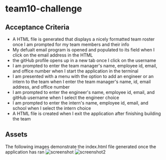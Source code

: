 # team10-challenge

## Acceptance Criteria
 - A HTML file is generated that displays a nicely formatted team roster once I 
am prompted for my team members and their info
- My defualt email program is opened and populated to its field when I click on
the email address in the HTML
- the gitHub profile opens up in a new tab once I click on the username
- I am prompted to enter the team manager's name, employee id, email, and 
office number when I start the application in the terminal
- I am presented with a menu with the option to add an engineer or an intern
to the team when I enter the team manager's name, id, email address, and office number
- I am prompted to enter the engineer's name, employee id, email, and gitHub username
 when I select the engineer choice
- I am prompted to enter the intern's name, employee id, email, and school when I select the
intern choice
- A HTML file is created when I exit the application after finishing building the team

## Assets
The following images demonstrate the index.html file generated once the application has ran
![screenshot](https://user-images.githubusercontent.com/115738225/216138058-02f5f1d9-2fa7-4801-a5fd-bf941a0b00cd.jpeg)
![screenshot2](https://user-images.githubusercontent.com/115738225/216138188-22567cb3-5b5f-4491-9d6c-a06cc6765c26.jpeg)
